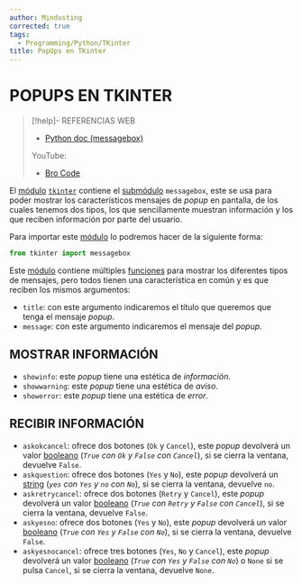```yaml
---
author: Mindusting
corrected: true
tags:
  - Programming/Python/TKinter
title: PopUps en TKinter
---
```


# POPUPS EN TKINTER

> [!help]- REFERENCIAS WEB
> - [Python doc (messagebox)](https://docs.python.org/3/library/tkinter.messagebox.html)
> 
> YouTube:
> - [Bro Code](https://youtu.be/SGTtoHO6loo)

El [módulo](../py_module.md) [`tkinter`](py_tk.md) contiene el [submódulo](../py_module.md) `messagebox`, este se usa para poder mostrar los característicos mensajes de *popup* en pantalla, de los cuales tenemos dos tipos, los que sencillamente muestran información y los que reciben información por parte del usuario.

Para importar este [módulo](../py_module.md) lo podremos hacer de la siguiente forma:

```python
from tkinter import messagebox
```

Este [módulo](../py_module.md) contiene múltiples [funciones](../py_func.md) para mostrar los diferentes tipos de mensajes, pero todos tienen una característica en común y es que reciben los mismos argumentos:

- `title`: con este argumento indicaremos el título que queremos que tenga el mensaje *popup*.
- `message`: con este argumento indicaremos el mensaje del *popup*.

## MOSTRAR INFORMACIÓN

- `showinfo`: este *popup* tiene una estética de *información*.
- `showwarning`: este *popup* tiene una estética de *aviso*.
- `showerror`: este *popup* tiene una estética de *error*.

## RECIBIR INFORMACIÓN

- `askokcancel`: ofrece dos botones (`Ok` y `Cancel`), este *popup* devolverá un valor [booleano](../py_bool.md) (*`True` con `Ok` y `False` con `Cancel`*), si se cierra la ventana, devuelve `False`.
- `askquestion`: ofrece dos botones (`Yes` y `No`), este *popup* devolverá un [string](../py_str.md) (*`yes` con `Yes` y `no` con `No`*), si se cierra la ventana, devuelve `no`.
- `askretrycancel`: ofrece dos botones (`Retry` y `Cancel`), este *popup* devolverá un valor [booleano](../py_bool.md) (*`True` con `Retry` y `False` con `Cancel`*), si se cierra la ventana, devuelve `False`.
- `askyesno`: ofrece dos botones (`Yes` y `No`), este *popup* devolverá un valor [booleano](../py_bool.md) (*`True` con `Yes` y `False` con `No`*), si se cierra la ventana, devuelve `False`.
- `askyesnocancel`: ofrece tres botones (`Yes`, `No` y `Cancel`), este *popup* devolverá un valor [booleano](../py_bool.md) (*`True` con `Yes` y `False` con `No`*) o `None` si se pulsa `Cancel`, si se cierra la ventana, devuelve `None`. 
